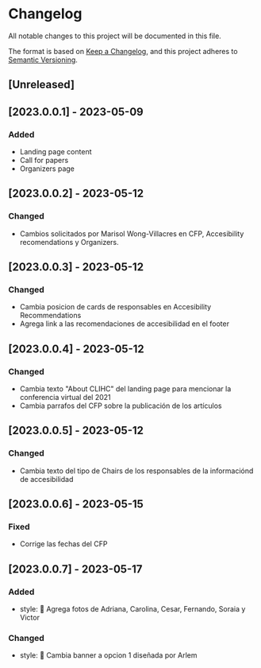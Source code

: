 # Changelog

All notable changes to this project will be documented in this file.

The format is based on [Keep a Changelog](https://keepachangelog.com/en/1.0.0/),
and this project adheres to [Semantic Versioning](https://semver.org/spec/v2.0.0.html).

## [Unreleased]

## [2023.0.0.1] - 2023-05-09

### Added

- Landing page content
- Call for papers
- Organizers page

## [2023.0.0.2] - 2023-05-12

### Changed

- Cambios solicitados por Marisol Wong-Villacres en CFP, Accesibility recomendations y Organizers.

## [2023.0.0.3] - 2023-05-12

### Changed

- Cambia posicion de cards de responsables en Accesibility Recommendations
- Agrega link a las recomendaciones de accesibilidad en el footer

## [2023.0.0.4] - 2023-05-12

### Changed

- Cambia texto "About CLIHC" del landing page para mencionar la conferencia virtual del 2021
- Cambia parrafos del CFP sobre la publicación de los artículos

## [2023.0.0.5] - 2023-05-12

### Changed

- Cambia texto del tipo de Chairs de los responsables de la informaciónd de accesibilidad

## [2023.0.0.6] - 2023-05-15

### Fixed

- Corrige las fechas del CFP

## [2023.0.0.7] - 2023-05-17

### Added

- style: 🎨 Agrega fotos de Adriana, Carolina, Cesar, Fernando, Soraia y Victor

### Changed

- style: 🎨 Cambia banner a opcion 1 diseñada por Arlem
